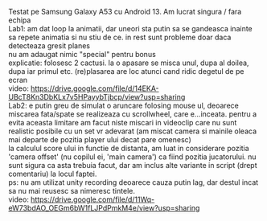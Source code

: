 Testat pe Samsung Galaxy A53 cu Android 13. Am lucrat singura / fara echipa  
Lab1: am dat loop la animatii, dar uneori sta putin sa se gandeasca inainte sa repete animatia si nu stiu de ce. in rest sunt probleme doar daca detecteaza gresit planes  
nu am adaugat nimic "special" pentru bonus  
explicatie: folosesc 2 cactusi. la o apasare se misca unul, dupa al doilea, dupa iar primul etc. (re)plasarea are loc atunci cand ridic degetul de pe ecran  
video: https://drive.google.com/file/d/14EKA-UBcT8Kn3DbKLx7v5HPayybTjbcp/view?usp=sharing  
Lab2: e putin greu de simulat o aruncare folosing mouse ul, deoarece miscarea fata/spate se realizeaza cu scrollwheel, care e...inceata. pentru a evita aceasta limitare am facut niste miscari in videoclip care nu sunt realistic posibile cu un set vr adevarat (am miscat camera si mainile oleaca mai departe de pozitia player ului decat pare omenesc)  
la calculul score ului in functie de distanta, am luat in considerare pozitia 'camera offset' (nu copilul ei, 'main camera') ca fiind pozitia jucatorului. nu sunt sigura ca asta trebuia facut, dar am inclus alte variante in script (drept comentariu) la locul faptei.  
ps: nu am utilizat unity recording deoarece cauza putin lag, dar destul incat sa nu mai reusesc sa nimeresc tintele.  
video: https://drive.google.com/file/d/11Wq-eW73bdAO_OEGm6bW1fLJPdPmkM4e/view?usp=sharing  
